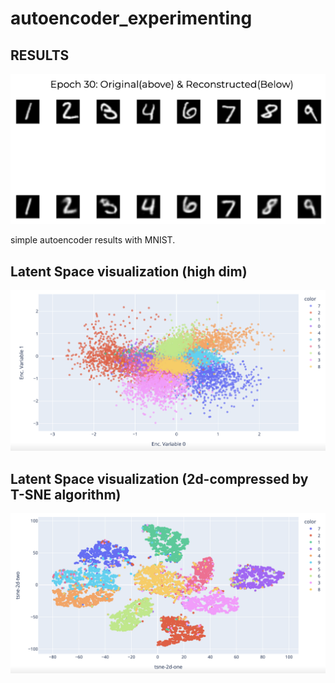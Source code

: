 # autoencoder_experimenting
## RESULTS

<p align="center">
  <img src="https://github.com/henryhmko/autoencoder_experimenting/blob/main/misc/autoencoder_mnist.png" width="640"/>
</p>

simple autoencoder results with MNIST.

## Latent Space visualization (high dim)
<p align="center">
  <img src="https://github.com/henryhmko/autoencoder_experimenting/blob/main/misc/latent_space_vis_HIGH_DIMENSION.png" width="640"/>
</p>

## Latent Space visualization (2d-compressed by T-SNE algorithm)
<p align="center">
  <img src="https://github.com/henryhmko/autoencoder_experimenting/blob/main/misc/latent_space_vis_TSNE.png" width="640"/>
</p>
